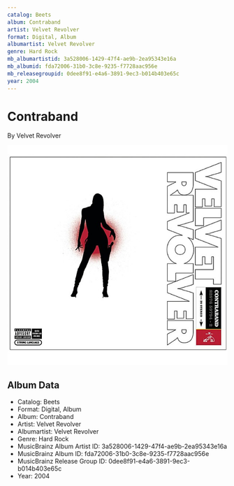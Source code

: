 ```yaml
---
catalog: Beets
album: Contraband
artist: Velvet Revolver
format: Digital, Album
albumartist: Velvet Revolver
genre: Hard Rock
mb_albumartistid: 3a528006-1429-47f4-ae9b-2ea95343e16a
mb_albumid: fda72006-31b0-3c8e-9235-f7728aac956e
mb_releasegroupid: 0dee8f91-e4a6-3891-9ec3-b014b403e65c
year: 2004
---
```


# Contraband

By Velvet Revolver

![](../../assets/beetscovers/Velvet_Revolver-Contraband.jpg)

## Album Data

- Catalog: Beets
- Format: Digital, Album
- Album: Contraband
- Artist: Velvet Revolver
- Albumartist: Velvet Revolver
- Genre: Hard Rock
- MusicBrainz Album Artist ID: 3a528006-1429-47f4-ae9b-2ea95343e16a
- MusicBrainz Album ID: fda72006-31b0-3c8e-9235-f7728aac956e
- MusicBrainz Release Group ID: 0dee8f91-e4a6-3891-9ec3-b014b403e65c
- Year: 2004

